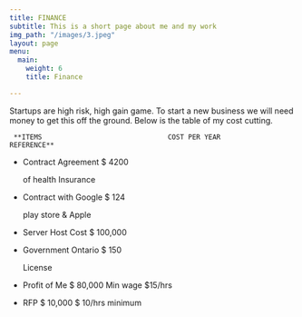 ```yaml
---
title: FINANCE
subtitle: This is a short page about me and my work
img_path: "/images/3.jpeg"
layout: page
menu:
  main:
    weight: 6
    title: Finance

---
```

Startups are high risk, high gain game. To start a new business we will need money to get this off the ground. Below is the table of my cost cutting.

     **ITEMS                               COST PER YEAR              REFERENCE**

* Contract Agreement           $ 4200

  of health Insurance
* Contract with Google         $ 124

  play store & Apple
* Server Host Cost                $ 100,000
* Government Ontario          $ 150

  License
* Profit of Me                        $ 80,000                             Min wage $15/hrs
* RFP                                     $ 10,000                            $ 10/hrs minimum